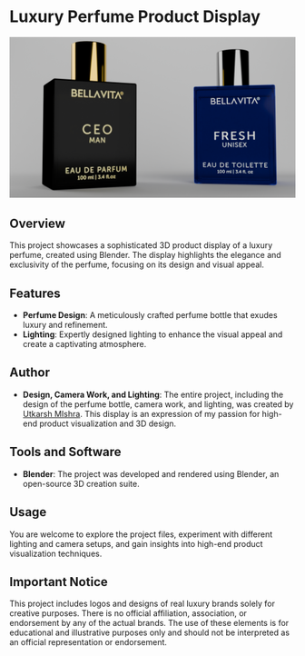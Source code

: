 # Luxury Perfume Product Display

![Luxury Perfume](Thumbnail.png)

## Overview

This project showcases a sophisticated 3D product display of a luxury perfume, created using Blender. The display highlights the elegance and exclusivity of the perfume, focusing on its design and visual appeal.

## Features

- **Perfume Design**: A meticulously crafted perfume bottle that exudes luxury and refinement.
- **Lighting**: Expertly designed lighting to enhance the visual appeal and create a captivating atmosphere.

## Author

- **Design, Camera Work, and Lighting**: The entire project, including the design of the perfume bottle, camera work, and lighting, was created by [Utkarsh MIshra](https://utkarsh-creates.github.io/). This display is an expression of my passion for high-end product visualization and 3D design.

## Tools and Software

- **Blender**: The project was developed and rendered using Blender, an open-source 3D creation suite.

## Usage

You are welcome to explore the project files, experiment with different lighting and camera setups, and gain insights into high-end product visualization techniques.

## Important Notice

This project includes logos and designs of real luxury brands solely for creative purposes. There is no official affiliation, association, or endorsement by any of the actual brands. The use of these elements is for educational and illustrative purposes only and should not be interpreted as an official representation or endorsement.
